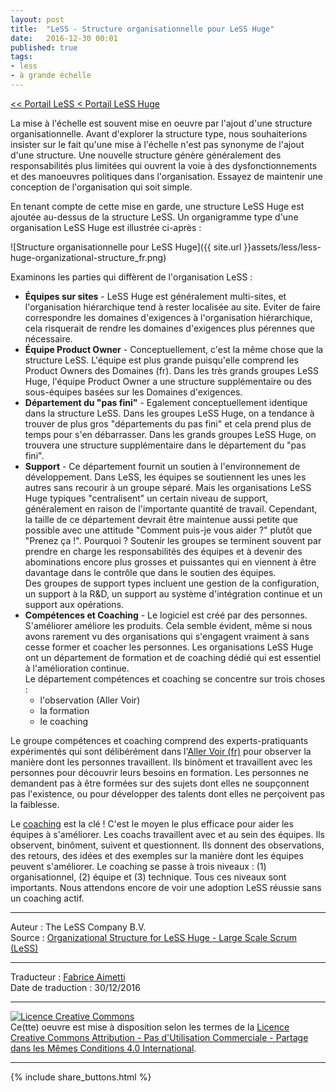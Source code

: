 ```yaml
---
layout: post
title:  "LeSS - Structure organisationnelle pour LeSS Huge"
date:   2016-12-30 00:01
published: true
tags:
- less
- à grande échelle
---
```


[<< Portail LeSS < Portail LeSS Huge](http://www.les-traducteurs-agiles.org/2016/12/26/less-portail-less-huge.html)

La mise à l'échelle est souvent mise en oeuvre par l'ajout d'une structure organisationnelle. Avant d'explorer la structure type, nous souhaiterions insister sur le fait qu'une mise à l'échelle n'est pas synonyme de l'ajout d'une structure. Une nouvelle structure génère généralement des responsabilités plus limitées qui ouvrent la voie à des dysfonctionnements et des manoeuvres politiques dans l'organisation. Essayez de maintenir une conception de l'organisation qui soit simple.

En tenant compte de cette mise en garde, une structure LeSS Huge est ajoutée au-dessus de la structure LeSS. Un organigramme type d'une organisation LeSS Huge est illustrée ci-après :

![Structure organisationnelle pour LeSS Huge]({{ site.url }}assets/less/less-huge-organizational-structure_fr.png)

Examinons les parties qui diffèrent de l'organisation LeSS :

* **Équipes sur sites** - LeSS Huge est généralement multi-sites, et l'organisation hiérarchique tend à rester localisée au site. Eviter de faire correspondre les domaines d'exigences à l'organisation hiérarchique, cela risquerait de rendre les domaines d'exigences plus pérennes que nécessaire.
* **Équipe Product Owner** - Conceptuellement, c'est la même chose que la structure LeSS. L'équipe est plus grande puisqu'elle comprend les Product Owners des Domaines (fr). Dans les très grands groupes LeSS Huge, l'équipe Product Owner a une structure supplémentaire ou des sous-équipes basées sur les Domaines d'exigences.
* **Département du "pas fini"** - Egalement conceptuellement identique dans la structure LeSS. Dans les groupes LeSS Huge, on a tendance à trouver de plus gros "départements du pas fini" et cela prend plus de temps pour s'en débarrasser. Dans les grands groupes LeSS Huge, on trouvera une structure supplémentaire dans le département du "pas fini".
* **Support** - Ce département fournit un soutien à l'environnement de développement. Dans LeSS, les équipes se soutiennent les unes les autres sans recourir à un groupe séparé. Mais les organisations LeSS Huge typiques "centralisent" un certain niveau de support, généralement en raison de l'importante quantité de travail. Cependant, la taille de ce département devrait être maintenue aussi petite que possible avec une attitude "Comment puis-je vous aider ?" plutôt que "Prenez ça !". Pourquoi ? Soutenir les groupes se terminent souvent par prendre en charge les responsabilités des équipes et à devenir des abominations encore plus grosses et puissantes qui en viennent à être davantage dans le contrôle que dans le soutien des équipes. <br/> Des groupes de support types incluent une gestion de la configuration, un support à la R&D, un support au système d'intégration continue et un support aux opérations.
* **Compétences et Coaching** - Le logiciel est créé par des personnes. S'améliorer améliore les produits. Cela semble évident, même si nous avons rarement vu des organisations qui s'engagent vraiment à sans cesse former et coacher les personnes. Les organisations LeSS Huge ont un département de formation et de coaching dédié qui est essentiel à l'amélioration continue. <br/> Le département compétences et coaching se concentre sur trois choses :
    - l'observation (Aller Voir)
    - la formation
    - le coaching


Le groupe compétences et coaching comprend des experts-pratiquants expérimentés qui sont délibérément dans l'[Aller Voir (fr)](http://www.les-traducteurs-agiles.org/2016/12/26/less-aller-voir.html) pour observer la manière dont les personnes travaillent. Ils binôment et travaillent avec les personnes pour découvrir leurs besoins en formation. Les personnes ne demandent pas à être formées sur des sujets dont elles ne soupçonnent pas l'existence, ou pour développer des talents dont elles ne perçoivent pas la faiblesse.

Le [coaching](http://www.les-traducteurs-agiles.org/2017/01/11/less-coaching.html) est la clé ! C'est le moyen le plus efficace pour aider les équipes à s'améliorer. Les coachs travaillent avec et au sein des équipes. Ils observent, binôment, suivent et questionnent. Ils donnent des observations, des retours, des idées et des exemples sur la manière dont les équipes peuvent s'améliorer. Le coaching se passe à trois niveaux : (1) organisationnel, (2) équipe et (3) technique. Tous ces niveaux sont importants. Nous attendons encore de voir une adoption LeSS réussie sans un coaching actif.


---
Auteur : The LeSS Company B.V.  
Source : [Organizational Structure for LeSS Huge - Large Scale Scrum (LeSS)](http://less.works/less/less-huge/organizational-structure.html)  

---
Traducteur : [Fabrice Aimetti](http://www.fabrice-aimetti.fr/)  
Date de traduction : 30/12/2016  

---

<a rel="license" href="http://creativecommons.org/licenses/by-nc-sa/4.0/"><img alt="Licence Creative Commons" style="border-width:0" src="http://i.creativecommons.org/l/by-nc-sa/4.0/88x31.png" /></a><br />Ce(tte) oeuvre est mise à disposition selon les termes de la <a rel="license" href="http://creativecommons.org/licenses/by-nc-sa/4.0/">Licence Creative Commons Attribution - Pas d'Utilisation Commerciale - Partage dans les Mêmes Conditions 4.0 International</a>.

---

{% include share_buttons.html %}

